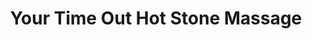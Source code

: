 ---
title: "Your Time Out Hot Stone Massage"
url: /southgate/your-time-out-hot-stone-massage/
shop: massage
---